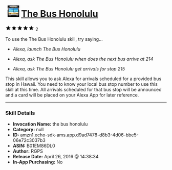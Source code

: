 # &nbsp;<img src="skill_icon" alt="The Bus Honolulu icon" width="36"> [The Bus Honolulu](http://alexa.amazon.com/#skills/amzn1.echo-sdk-ams.app.d9ad7478-d8b3-4d06-bbe5-06e72c3037b3)
![5 stars](../../images/ic_star_black_18dp_1x.png)![5 stars](../../images/ic_star_black_18dp_1x.png)![5 stars](../../images/ic_star_black_18dp_1x.png)![5 stars](../../images/ic_star_black_18dp_1x.png)![5 stars](../../images/ic_star_black_18dp_1x.png) 2

To use the The Bus Honolulu skill, try saying...

* *Alexa, launch The Bus Honolulu*

* *Alexa, ask The Bus Honolulu when does the next bus arrive at 214*

* *Alexa, ask The Bus Honolulu get arrivals for stop 215*

This skill allows you to ask Alexa for arrivals scheduled for a provided bus stop in Hawaii.  You need to know your local bus stop number to use this skill at this time.  All arrivals scheduled for that bus stop will be announced and a card will be placed on your Alexa App for later reference.

***

### Skill Details

* **Invocation Name:** the bus honolulu
* **Category:** null
* **ID:** amzn1.echo-sdk-ams.app.d9ad7478-d8b3-4d06-bbe5-06e72c3037b3
* **ASIN:** B01EM86DL0
* **Author:** RGPS
* **Release Date:** April 26, 2016 @ 14:38:34
* **In-App Purchasing:** No
